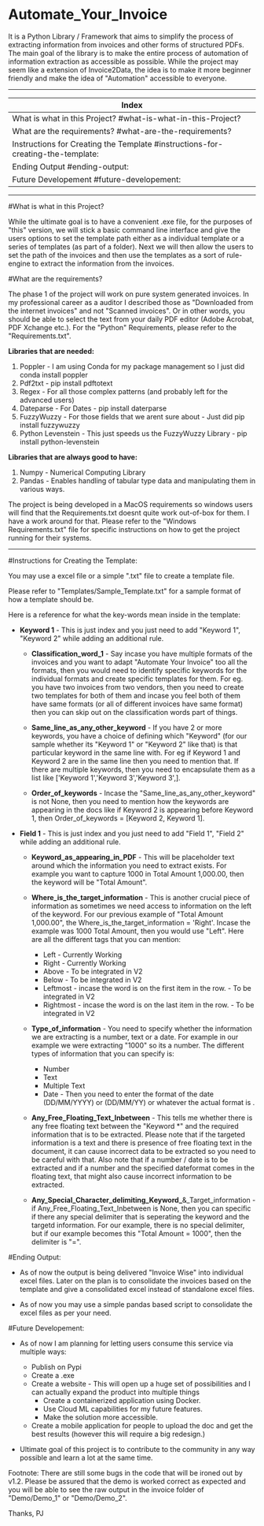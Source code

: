 # Automate_Your_Invoice

It is a Python Library / Framework that aims to simplify the process of extracting information from invoices and other forms of structured PDFs. The main goal of the library is to make the entire process of automation of information extraction as accessible as possible. While the project may seem like a extension of Invoice2Data, the idea is to make it more beginner friendly and make the idea of "Automation" accessible to everyone. 

---

| Index                                  |
| ---------------------------------------|
| What is what in this Project? #what-is-what-in-this-Project?          |
| What are the requirements? #what-are-the-requirements?             |
| Instructions for Creating the Template #instructions-for-creating-the-template: |
| Ending Output #ending-output:                          |
| Future Developement #future-developement:                    |

---

#What is what in this Project?

While the ultimate goal is to have a convenient .exe file, for the purposes of "this" version, we will stick a basic command line interface and give the users options to set the template path either as a individual template or a series of templates (as part of a folder). Next we will then allow the users to set the path of the invoices and then use the templates as a sort of rule-engine to extract the information from the invoices.

#What are the requirements?

The phase 1 of the project will work on pure system generated invoices. In my professional career as a auditor I described those as "Downloaded from the internet invoices" and not "Scanned invoices". Or in other words, you should be able to select the text from your daily PDF editor (Adobe Acrobat, PDF Xchange etc.). For the "Python" Requirements, please refer to the "Requirements.txt".

<b>Libraries that are needed:</b>
1. Poppler - I am using Conda for my package management so I just did conda install poppler
2. Pdf2txt - pip install pdftotext
3. Regex - For all those complex patterns (and probably left for the advanced users)
4. Dateparse - For Dates - pip install daterparse
5. FuzzyWuzzy - For those fields that we arent sure about - Just did pip install fuzzywuzzy
6. Python Levenstein - This just speeds us the FuzzyWuzzy Library - pip install python-levenstein

<b>Libraries that are always good to have:</b>
1. Numpy - Numerical Computing Library
2. Pandas - Enables handling of tabular type data and manipulating them in various ways.

The project is being developed in a MacOS requirements so windows users will find that the Requirements.txt doesnt quite work out-of-box for them. I have a work around for that. Please refer to the "Windows Requirements.txt" file for specific instructions on how to get the project running for their systems.

***

#Instructions for Creating the Template:

You may use a excel file or a simple ".txt" file to create a template file.

Please refer to "Templates/Sample_Template.txt" for a sample format of how a template should be. 

Here is a reference for what the key-words mean inside in the template:

- **Keyword 1** - This is just index and you just need to add "Keyword 1", "Keyword 2" while adding an additional rule.

    - **Classification_word_1** - Say incase you have multiple formats of the invoices and you want to adapt "Automate Your Invoice" too all the formats, then you would need to identify specific keywords for the individual formats and create specific templates for them. For eg. you have two invoices from two vendors, then you need to create two templates for both of them and incase you feel both of them have same formats (or all of different invoices have same format) then you can skip out on the classification words part of things.

    - **Same_line_as_any_other_keyword** - If you have 2 or more keywords, you have a choice of defining which "Keyword" (for our sample whether its "Keyword 1" or "Keyword 2" like that) is that particular keyword in the same line with. For eg if Keyword 1 and Keyword 2 are in the same line then you need to mention that. If there are multiple keywords, then you need to encapsulate them as a list like ['Keyword 1','Keyword 3','Keyword 3',].

    - **Order_of_keywords** - Incase the "Same_line_as_any_other_keyword" is not None, then you need to mention how the keywords are appearing in the docs like if Keyword 2 is appearing before Keyword 1, then Order_of_keywords = [Keyword 2, Keyword 1].

- **Field 1** - This is just index and you just need to add "Field 1", "Field 2" while adding an additional rule.

    - **Keyword_as_appearing_in_PDF** - This will be placeholder text around which the information you need to extract exists. For example you want to capture 1000 in Total Amount 1,000.00, then the keyword will be "Total Amount".

    - **Where_is_the_target_information** - This is another crucial piece of information as sometimes we need access to information on the left of the keyword. For our previous example of "Total Amount 1,000.00", the Where_is_the_target_information = 'Right'. Incase the example was 1000 Total Amount, then you would use "Left". Here are all the different tags that you can mention:

        - Left - Currently Working
        - Right - Currently Working
        - Above - To be integrated in V2
        - Below - To be integrated in V2
        - Leftmost - incase the word is on the first item in the row.  - To be integrated in V2
        - Rightmost - incase the word is on the last item in the row.  - To be integrated in V2


    - **Type_of_information** - You need to specify whether the information we are extracting is a number, text or a date. For example in our example we were extracting "1000" so its a number. The different types of information that you can specify is:
        - Number
        - Text
        - Multiple Text
        - Date - Then you need to enter the format of the date (DD/MM/YYYY) or (DD/MM/YY) or whatever the actual format is .

    - **Any_Free_Floating_Text_Inbetween** - This tells me whether there is any free floating text between the "Keyword *" and the required information that is to be extracted. Please note that if the targeted information is a text and there is presence of free floating text in the document, it can cause incorrect data to be extracted so you need to be careful with that. Also note that if a number / date is to be extracted and if a number and the specified dateformat comes in the floating text, that might also cause incorrect information to be extracted.

    - **Any_Special_Character_delimiting_Keyword_**&_Target_information - if Any_Free_Floating_Text_Inbetween is None, then you can specific if there any special delimiter that is seperating the keyword and the targetd information. For our example, there is no special delimiter, but if our example becomes this "Total Amount = 1000", then the delimiter is "=".

#Ending Output:
- As of now the output is being delivered "Invoice Wise" into individual excel files. Later on the plan is to consolidate the invoices based on the template and give a consolidated excel instead of standalone excel files.

- As of now you may use a simple pandas based script to consolidate the excel files as per your need.

#Future Developement:
- As of now I am planning for letting users consume this service via multiple ways:
    - Publish on Pypi
    - Create a .exe
    - Create a website - This will open up a huge set of possibilities and I can actually expand the product into multiple things
        - Create a containerized application using Docker.
        - Use Cloud ML capabilities for my future features.
        - Make the solution more accessible.
    - Create a mobile application for people to upload the doc and get the best results (however this will require a big redesign.)

- Ultimate goal of this project is to contribute to the community in any way possible and learn a lot at the same time.

Footnote:
There are still some bugs in the code that will be ironed out by v1.2. Please be assured that the demo is worked correct as expected and you will be able to see the raw output in the invoice folder of "Demo/Demo_1" or "Demo/Demo_2".

Thanks,
PJ